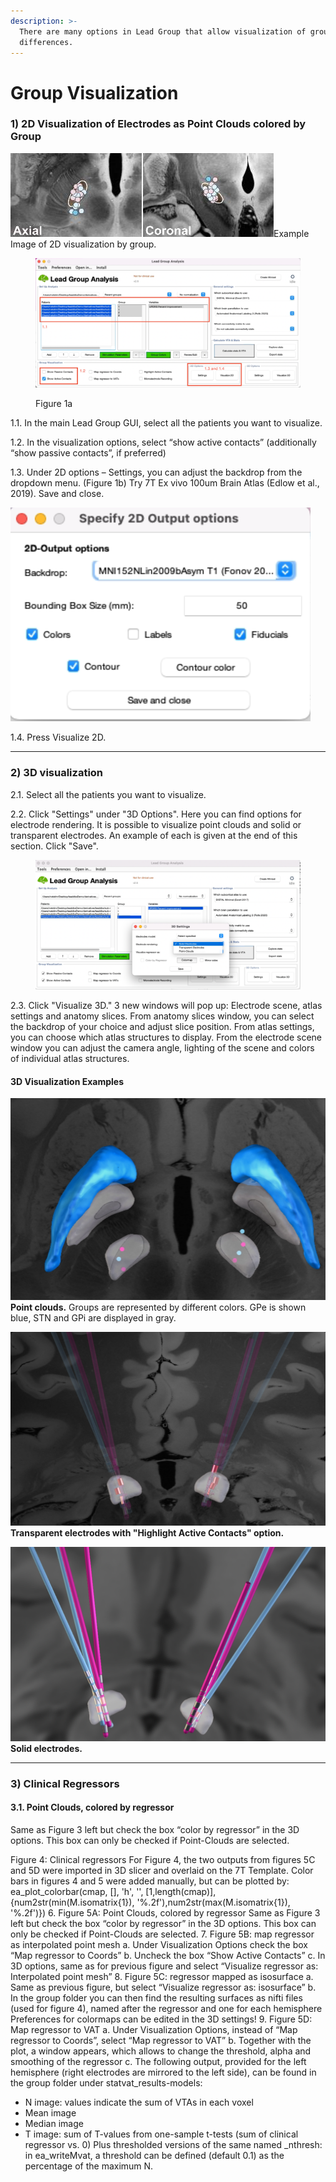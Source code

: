 ```yaml
---
description: >-
  There are many options in Lead Group that allow visualization of group
  differences.
---
```


# Group Visualization

### 1) 2D Visualization of Electrodes as Point Clouds colored by Group

![](<../.gitbook/assets/image (19).png>)Example Image of 2D visualization by group.

<figure><img src="../.gitbook/assets/2dsettingsmaingui (1).png" alt=""><figcaption><p>Figure 1a</p></figcaption></figure>

1.1. In the main Lead Group GUI, select all the patients you want to visualize.

1.2. In the visualization options, select “show active contacts” (additionally “show passive contacts”, if preferred)

1.3. Under 2D options – Settings, you can adjust the backdrop from the dropdown menu. (Figure 1b) Try 7T Ex vivo 100um Brain Atlas (Edlow et al., 2019). Save and close.

![Figure 1b](../.gitbook/assets/2dsettings.png)

1.4. Press Visualize 2D.

***

### 2) 3D visualization

2.1. Select all the patients you want to visualize.

2.2. Click "Settings" under "3D Options". Here you can find options for electrode rendering. It is possible to visualize point clouds and solid or transparent electrodes. An example of each is given at the end of this section. Click "Save".

<figure><img src="../.gitbook/assets/3delectrodesettings.png" alt=""><figcaption></figcaption></figure>

2.3. Click "Visualize 3D." 3 new windows will pop up: Electrode scene, atlas settings and anatomy slices. From anatomy slices window, you can select the backdrop of your choice and adjust slice position. From atlas settings, you can choose which atlas structures to display. From the electrode scene window you can adjust the camera angle, lighting of the scene and colors of individual atlas structures.

#### 3D Visualization Examples

![](<../.gitbook/assets/Screen Shot 2023-08-14 at 12.09.39.png>)**Point clouds.** Groups are represented by different colors. GPe is shown blue, STN and GPi are displayed in gray.

![](<../.gitbook/assets/Screen Shot 2023-08-14 at 12.25.23.png>)**Transparent electrodes with "Highlight Active Contacts" option.**

![](<../.gitbook/assets/Screen Shot 2023-08-14 at 12.29.02.png>)**Solid electrodes.**

***

### 3) Clinical Regressors

#### 3.1. Point Clouds, colored by regressor&#x20;

Same as Figure 3 left but check the box “color by regressor” in the 3D options. This box can only be checked if Point-Clouds are selected.

Figure 4: Clinical regressors For Figure 4, the two outputs from figures 5C and 5D were imported in 3D slicer and overlaid on the 7T Template. Color bars in figures 4 and 5 were added manually, but can be plotted by: ea\_plot\_colorbar(cmap, \[], 'h', '', \[1,length(cmap)], {num2str(min(M.isomatrix{1}), '%.2f'),num2str(max(M.isomatrix{1}), '%.2f')}) 6. Figure 5A: Point Clouds, colored by regressor Same as Figure 3 left but check the box “color by regressor” in the 3D options. This box can only be checked if Point-Clouds are selected. 7. Figure 5B: map regressor as interpolated point mesh a. Under Visualization Options check the box “Map regressor to Coords” b. Uncheck the box “Show Active Contacts” c. In 3D options, same as for previous figure and select “Visualize regressor as: Interpolated point mesh” 8. Figure 5C: regressor mapped as isosurface a. Same as previous figure, but select “Visualize regressor as: isosurface” b. In the group folder you can then find the resulting surfaces as nifti files (used for figure 4), named after the regressor and one for each hemisphere Preferences for colormaps can be edited in the 3D settings! 9. Figure 5D: Map regressor to VAT a. Under Visualization Options, instead of “Map regressor to Coords”, select “Map regressor to VAT” b. Together with the plot, a window appears, which allows to change the threshold, alpha and smoothing of the regressor c. The following output, provided for the left hemisphere (right electrodes are mirrored to the left side), can be found in the group folder under statvat\_results-models:

* N image: values indicate the sum of VTAs in each voxel
* Mean image
* Median image
* T image: sum of T-values from one-sample t-tests (sum of clinical regressor vs. 0) Plus thresholded versions of the same named \_nthresh: in ea\_writeMvat, a threshold can be defined (default 0.1) as the percentage of the maximum N.
